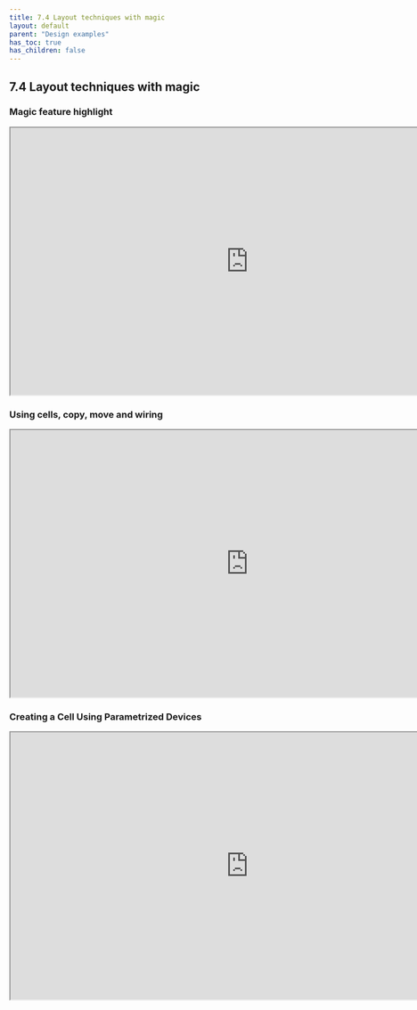 ```yaml
---
title: 7.4 Layout techniques with magic
layout: default
parent: "Design examples"
has_toc: true
has_children: false
---
```

## 7.4 Layout techniques with magic
### Magic feature highlight
<iframe src="https://drive.google.com/file/d/17fayEr9R2xm-qWqe8rDutmBhqZgPj-6r/preview" width="854" height="480" allow="autoplay"></iframe>

### Using cells, copy, move and wiring
<iframe src="https://drive.google.com/file/d/17jLJMSsKcj_xlxu-XGNG_u0blsMWyX8S/preview" width="854" height="480" allow="autoplay"></iframe>

### Creating a Cell Using Parametrized Devices
<iframe src="https://drive.google.com/file/d/17ji4aSwRUjSkwAfuxkCJvcFmlAXmTs6H/preview" width="854" height="480" allow="autoplay"></iframe>
